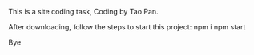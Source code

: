 This is a site coding task, Coding by Tao Pan.

After downloading, follow the steps to start this project:
    npm i
    npm start


Bye
